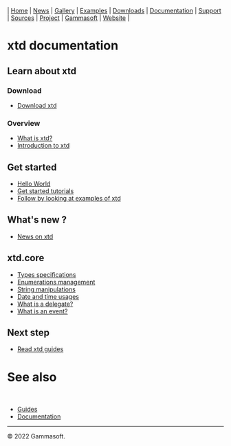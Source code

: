 | [Home](home.md) | [News](news.md) | [Gallery](gallery.md) | [Examples](examples.md) | [Downloads](downloads.md) | [Documentation](documentation.md) | [Support](support.md) | [Sources](https://github.com/gammasoft71/xtd) | [Project](https://sourceforge.net/projects/xtdpro/) | [Gammasoft](gammasoft.md) | [Website](https://gammasoft71.wixsite.com/xtdpro) |

# xtd documentation

## Learn about xtd

### Download

* [Download xtd](download.md)

### Overview

* [What is xtd?](what_is_xtd.md)
* [Introduction to xtd](introduction_to_xtd.md)

## Get started

* [Hello World](guide_hello_world.md)
* [Get started tutorials](tutorials.md)
* [Follow by looking at examples of xtd](../examples/README.md)

## What's new ?

* [News on xtd](https://gammasoft71.wixsite.com/xtdpro/news)

## xtd.core

* [Types specifications](types.md)
* [Enumerations management](enum_class.md)
* [String manipulations](ustring.md)
* [Date and time usages](date_time.md)
* [What is a delegate?](delegates.md)
* [What is an event?](events.md)


## Next step

* [Read xtd guides](guides.md)

# See also
​
* [Guides](guides.md)
* [Documentation](documentation.md)

______________________________________________________________________________________________

© 2022 Gammasoft.

[comment]: <> (https://learn.microsoft.com/en-us/dotnet/desktop/winforms/data/how-to-synchronize-multiple-controls?view=netdesktop-6.0)
